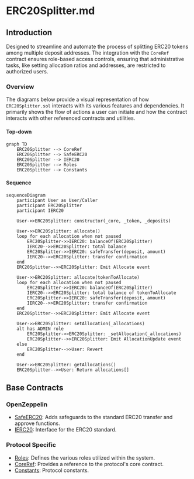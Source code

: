 # ERC20Splitter.md

## Introduction
Designed to streamline and automate the process of splitting ERC20 tokens among multiple deposit addresses. The integration with the `CoreRef` contract ensures role-based access controls, ensuring that administrative tasks, like setting allocation ratios and addresses, are restricted to authorized users.

### Overview
The diagrams below provide a visual representation of how `ERC20Splitter.sol` interacts with its various features and dependencies. It primarily shows the flow of actions a user can initiate and how the contract interacts with other referenced contracts and utilities.

#### Top-down
```mermaid
graph TD
    ERC20Splitter --> CoreRef
    ERC20Splitter --> SafeERC20
    ERC20Splitter --> IERC20
    ERC20Splitter --> Roles
    ERC20Splitter --> Constants
```
#### Sequence
```mermaid
sequenceDiagram
    participant User as User/Caller
    participant ERC20Splitter
    participant IERC20

    User->>ERC20Splitter: constructor(_core, _token, _deposits)

    User->>ERC20Splitter: allocate()
    loop for each allocation when not paused
        ERC20Splitter->>IERC20: balanceOf(ERC20Splitter)
        IERC20-->>ERC20Splitter: total balance
        ERC20Splitter->>IERC20: safeTransfer(deposit, amount)
        IERC20-->>ERC20Splitter: transfer confirmation
    end
    ERC20Splitter-->>ERC20Splitter: Emit Allocate event

    User->>ERC20Splitter: allocate(tokenToAllocate)
    loop for each allocation when not paused
        ERC20Splitter->>IERC20: balanceOf(ERC20Splitter)
        IERC20-->>ERC20Splitter: total balance of tokenToAllocate
        ERC20Splitter->>IERC20: safeTransfer(deposit, amount)
        IERC20-->>ERC20Splitter: transfer confirmation
    end
    ERC20Splitter-->>ERC20Splitter: Emit Allocate event

    User->>ERC20Splitter: setAllocation(_allocations)
    alt has ADMIN role
        ERC20Splitter->>ERC20Splitter: _setAllocation(_allocations)
        ERC20Splitter-->>ERC20Splitter: Emit AllocationUpdate event
    else
        ERC20Splitter-->>User: Revert
    end

    User->>ERC20Splitter: getAllocations()
    ERC20Splitter-->>User: Return allocations[]
```

## Base Contracts
### OpenZeppelin
- [SafeERC20](https://github.com/OpenZeppelin/openzeppelin-contracts/blob/master/contracts/token/ERC20/utils/SafeERC20.sol): Adds safeguards to the standard ERC20 transfer and approve functions.
- [IERC20](https://github.com/OpenZeppelin/openzeppelin-contracts/blob/master/contracts/token/ERC20/IERC20.sol): Interface for the ERC20 standard.
### Protocol Specific
- [Roles](https://github.com/ZTX-Foundation/tuxedo/blob/develop/src/core/Roles.sol): Defines the various roles utilized within the system.
- [CoreRef](https://github.com/ZTX-Foundation/tuxedo/blob/develop/src/refs/CoreRef.sol): Provides a reference to the protocol's core contract.
- [Constants](https://github.com/ZTX-Foundation/tuxedo/blob/develop/src/Constants.sol): Protocol constants.
